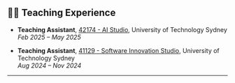 ## 👨‍🏫 Teaching Experience

- **Teaching Assistant**, [42174 - AI Studio](https://coursehandbook.uts.edu.au/subject/2025/42174), University of Technology Sydney  
  *Feb 2025 – May 2025*  

- **Teaching Assistant**, [41129 - Software Innovation Studio](https://coursehandbook.uts.edu.au/subject/2025/41129), University of Technology Sydney  
  *Aug 2024 – Nov 2024*  

---